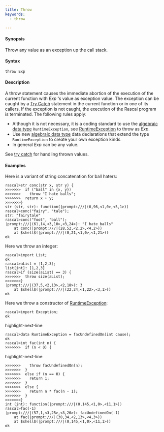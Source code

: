 ```yaml
---
title: Throw
keywords:
  - throw

---
```


#### Synopsis

Throw any value as an exception up the call stack.

#### Syntax

`throw Exp`

#### Description

A throw statement causes the immediate abortion of the execution of the current function with _Exp_ \'s value as exception value.
The exception can be caught by a [Try Catch](../../../Rascal/Statements/TryCatch/) statement in the current function or in one of its callers.
If the exception is not caught, the execution of the Rascal program is terminated. The following rules apply:

* Although it is not necessary, it is a coding standard to use the [algebraic data type](../../../Rascal/Declarations/AlgebraicDataType/) `RuntimeException`, see [RuntimeException](../../../Library/Exception.md#Exception-RuntimeException/) to throw as _Exp_.
* Use new [algebraic data type](../../../Rascal/Declarations/AlgebraicDataType/) data declarations that extend the type `RuntimeException` to create your own exception kinds.
* In general _Exp_ can be any value. 

See [try catch](../../../Rascal/Statements/TryCatch/) for handling thrown values.

#### Examples

Here is a variant of string concatenation for ball haters:

```rascal-shell ,error
rascal>str conc(str x, str y) { 
>>>>>>>  if ("ball" in {x, y}) 
>>>>>>>    throw "I hate balls"; 
>>>>>>>  return x + y; 
>>>>>>>}
str (str, str): function(|prompt:///|(0,96,<1,0>,<5,1>))
rascal>conc("fairy", "tale");
str: "fairytale"
rascal>conc("foot", "ball");
|prompt:///|(61,14,<3,10>,<3,24>): "I hate balls"
	at conc(|prompt:///|(28,52,<2,2>,<4,2>))
	at $shell$(|prompt:///|(0,21,<1,0>,<1,21>))
ok
```

Here we throw an integer:

```rascal-shell ,error
rascal>import List;
ok
rascal>aList = [1,2,3];
list[int]: [1,2,3]
rascal>if (size(aList) == 3) {
>>>>>>>  throw size(aList);
>>>>>>>}
|prompt:///|(37,5,<2,13>,<2,18>): 3
	at $shell$(|prompt:///|(22,24,<1,22>,<3,1>))
ok
```

Here we throw a constructor of [RuntimeException](../../../Library/Exception.md#Exception-RuntimeException/):

```rascal-shell ,error
rascal>import Exception;
ok
```
highlight-next-line
```rascal-shell
rascal>data RuntimeException = facUndefinedOn(int cause);
ok
rascal>int fac(int n) {
>>>>>>>  if (n < 0) {
```
highlight-next-line
```rascal-shell
>>>>>>>    throw facUndefinedOn(n);
>>>>>>>  }
>>>>>>>  else if (n == 0) {
>>>>>>>    return 1;
>>>>>>>  }
>>>>>>>  else {
>>>>>>>    return n * fac(n - 1);
>>>>>>>  }
>>>>>>>}
int (int): function(|prompt:///|(0,145,<1,0>,<11,1>))
rascal>fac(-1)
|prompt:///|(57,1,<3,25>,<3,26>): facUndefinedOn(-1)
	at fac(|prompt:///|(30,34,<2,13>,<4,3>))
	at $shell$(|prompt:///|(0,145,<1,0>,<11,1>))
ok
```


